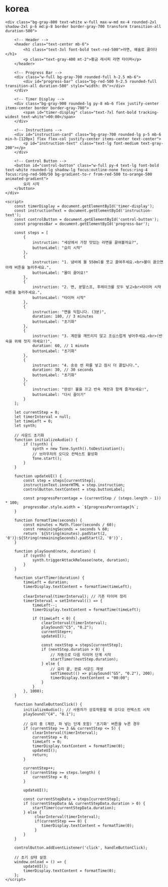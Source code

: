 # korea
<!DOCTYPE html>
<html lang="ko">
<head>
    <meta charset="UTF-8">
    <meta name="viewport" content="width=device-width, initial-scale=1.0">
    <title>라면 타이머</title>
    <script src="https://cdn.tailwindcss.com"></script>
    <script src="https://cdnjs.cloudflare.com/ajax/libs/tone/14.7.77/Tone.js"></script>
    <link rel="preconnect" href="https://fonts.googleapis.com">
    <link rel="preconnect" href="https://fonts.gstatic.com" crossorigin>
    <link href="https://fonts.googleapis.com/css2?family=IBM+Plex+Sans+KR:wght@400;500;600;700&display=swap" rel="stylesheet">
    <style>
        body {
            font-family: 'IBM Plex Sans KR', sans-serif;
        }
        /* Gradient animation for the button */
        .animated-gradient {
            background-size: 200% auto;
            transition: background-position 0.5s ease-out;
        }
        .animated-gradient:hover {
            background-position: right center;
        }
    </style>
</head>
<body class="bg-gray-900 flex items-center justify-center min-h-screen">

    <div class="bg-gray-800 text-white w-full max-w-md mx-4 rounded-2xl shadow-2xl p-6 md:p-8 border border-gray-700 transform transition-all duration-500">
        
        <!-- Header -->
        <header class="text-center mb-6">
            <h1 class="text-3xl font-bold text-red-500">라면, 예술로 끓이다</h1>
            <p class="text-gray-400 mt-2">황금 레시피 라면 타이머</p>
        </header>

        <!-- Progress Bar -->
        <div class="w-full bg-gray-700 rounded-full h-2.5 mb-6">
            <div id="progress-bar" class="bg-red-500 h-2.5 rounded-full transition-all duration-500" style="width: 0%"></div>
        </div>

        <!-- Timer Display -->
        <div class="bg-gray-900 rounded-lg py-8 mb-6 flex justify-center items-center border border-gray-700">
            <span id="timer-display" class="text-7xl font-bold tracking-widest text-white">00:00</span>
        </div>
        
        <!-- Instructions -->
        <div id="instruction-card" class="bg-gray-700 rounded-lg p-5 mb-6 min-h-[120px] flex flex-col justify-center items-center text-center">
            <p id="instruction-text" class="text-lg font-medium text-gray-200"></p>
        </div>

        <!-- Control Button -->
        <button id="control-button" class="w-full py-4 text-lg font-bold text-white rounded-lg shadow-lg focus:outline-none focus:ring-4 focus:ring-red-500/50 bg-gradient-to-r from-red-500 to-orange-500 animated-gradient">
            요리 시작
        </button>
    </div>

    <script>
        const timerDisplay = document.getElementById('timer-display');
        const instructionText = document.getElementById('instruction-text');
        const controlButton = document.getElementById('control-button');
        const progressBar = document.getElementById('progress-bar');

        const steps = [
            {
                instruction: "세상에서 가장 맛있는 라면을 끓여볼까요?",
                buttonLabel: "요리 시작"
            },
            {
                instruction: "1. 냄비에 물 550ml를 붓고 끓여주세요.<br>물이 끓으면 아래 버튼을 눌러주세요.",
                buttonLabel: "물이 끓어요!"
            },
            {
                instruction: "2. 면, 분말스프, 후레이크를 모두 넣고<br>타이머 시작 버튼을 눌러주세요.",
                buttonLabel: "타이머 시작"
            },
            {
                instruction: "면을 익힙니다. (3분)",
                duration: 180, // 3 minutes
                buttonLabel: "초기화"
            },
            {
                instruction: "3. 계란을 깨뜨리지 않고 조심스럽게 넣어주세요.<br>(반숙을 위해 젓지 마세요!)",
                duration: 60, // 1 minute
                buttonLabel: "초기화"
            },
            {
                instruction: "4. 송송 썬 파를 넣고 잠시 더 끓입니다.",
                duration: 30, // 30 seconds
                buttonLabel: "초기화"
            },
            {
                instruction: "완성! 불을 끄고 반숙 계란과 함께 즐겨보세요!",
                buttonLabel: "다시 끓이기"
            }
        ];

        let currentStep = 0;
        let timerInterval = null;
        let timeLeft = 0;
        let synth;

        // 사운드 초기화
        function initializeAudio() {
            if (!synth) {
                synth = new Tone.Synth().toDestination();
                // 브라우저의 오디오 컨텍스트 활성화
                Tone.start(); 
            }
        }
        
        function updateUI() {
            const step = steps[currentStep];
            instructionText.innerHTML = step.instruction;
            controlButton.textContent = step.buttonLabel;
            
            const progressPercentage = (currentStep / (steps.length - 1)) * 100;
            progressBar.style.width = `${progressPercentage}%`;
        }

        function formatTime(seconds) {
            const minutes = Math.floor(seconds / 60);
            const remainingSeconds = seconds % 60;
            return `${String(minutes).padStart(2, '0')}:${String(remainingSeconds).padStart(2, '0')}`;
        }

        function playSound(note, duration) {
            if (synth) {
                synth.triggerAttackRelease(note, duration);
            }
        }

        function startTimer(duration) {
            timeLeft = duration;
            timerDisplay.textContent = formatTime(timeLeft);
            
            clearInterval(timerInterval); // 기존 타이머 정리
            timerInterval = setInterval(() => {
                timeLeft--;
                timerDisplay.textContent = formatTime(timeLeft);
                
                if (timeLeft < 0) {
                    clearInterval(timerInterval);
                    playSound("C5", "0.2");
                    currentStep++;
                    updateUI();

                    const nextStep = steps[currentStep];
                    if (nextStep.duration > 0) {
                        // 자동으로 다음 타이머 단계 시작
                        startTimer(nextStep.duration);
                    } else {
                        // 요리 끝, 완료 사운드 재생
                        setTimeout(() => playSound("G5", "0.2"), 200);
                        timerDisplay.textContent = "00:00";
                    }
                }
            }, 1000);
        }

        function handleButtonClick() {
            initializeAudio(); // 사용자가 상호작용할 때 오디오 컨텍스트 시작
            playSound("C4", "0.1");

            // 요리 중 (계란, 파 넣는 단계 포함) '초기화' 버튼을 누른 경우
            if (currentStep >= 3 && currentStep <= 5) {
                clearInterval(timerInterval);
                currentStep = 0;
                timeLeft = 0;
                timerDisplay.textContent = formatTime(0);
                updateUI();
                return;
            }

            currentStep++;
            if (currentStep >= steps.length) {
                currentStep = 0;
            }

            updateUI();

            const currentStepData = steps[currentStep];
            if (currentStepData && currentStepData.duration > 0) {
                startTimer(currentStepData.duration);
            } else {
                 clearInterval(timerInterval);
                 if(currentStep === 0) {
                    timerDisplay.textContent = formatTime(0);
                 }
            }
        }

        controlButton.addEventListener('click', handleButtonClick);

        // 초기 상태 설정
        window.onload = () => {
            updateUI();
            timerDisplay.textContent = formatTime(0);
        };
    </script>
</body>
</html>

